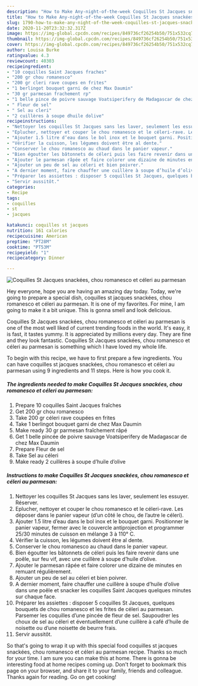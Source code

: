 ```yaml
---
description: "How to Make Any-night-of-the-week Coquilles St Jacques snackées, chou romanesco et céleri au parmesan"
title: "How to Make Any-night-of-the-week Coquilles St Jacques snackées, chou romanesco et céleri au parmesan"
slug: 1790-how-to-make-any-night-of-the-week-coquilles-st-jacques-snackees-chou-romanesco-et-celeri-au-parmesan
date: 2020-11-20T23:32:32.317Z
image: https://img-global.cpcdn.com/recipes/849736cf26254b50/751x532cq70/coquilles-st-jacques-snackees-chou-romanesco-et-celeri-au-parmesan-photo-principale-de-la-recette.jpg
thumbnail: https://img-global.cpcdn.com/recipes/849736cf26254b50/751x532cq70/coquilles-st-jacques-snackees-chou-romanesco-et-celeri-au-parmesan-photo-principale-de-la-recette.jpg
cover: https://img-global.cpcdn.com/recipes/849736cf26254b50/751x532cq70/coquilles-st-jacques-snackees-chou-romanesco-et-celeri-au-parmesan-photo-principale-de-la-recette.jpg
author: Louisa Burke
ratingvalue: 4.3
reviewcount: 40303
recipeingredient:
- "10 coquilles Saint Jacques fraches"
- "200 gr chou romanesco"
- "200 gr cleri rave coupes en frites"
- "1 berlingot bouquet garni de chez Max Daumin"
- "30 gr parmesan frachement rp"
- "1 belle pince de poivre sauvage Voatsiperifery de Madagascar de chez Max Daumin"
- " Fleur de sel"
- " Sel au cleri"
- "2 cuillères à soupe dhuile dolive"
recipeinstructions:
- "Nettoyer les coquilles St Jacques sans les laver, seulement les essuyer. Réserver."
- "Eplucher, nettoyer et couper le chou romanesco et le céleri-rave. Les déposer dans le panier vapeur (d’un côté le chou, de l’autre le céleri)."
- "Ajouter 1.5 litre d’eau dans le bol inox et le bouquet garni. Positionner le panier vapeur, fermer avec le couvercle antiprojection et programmer 25/30 minutes de cuisson en mélange 3 à 110° C."
- "Vérifier la cuisson, les légumes doivent être al dente."
- "Conserver le chou romanesco au chaud dans le panier vapeur."
- "Bien égoutter les bâtonnets de céleri puis les faire revenir dans une poêle, sur feu vif, avec une cuillère à soupe d’huile d’olive."
- "Ajouter le parmesan râpée et faire colorer une dizaine de minutes en remuant régulièrement."
- "Ajouter un peu de sel au céleri et bien poivrer."
- "A dernier moment, faire chauffer une cuillère à soupe d’huile d’olive dans une poêle et snacker les coquilles Saint Jacques quelques minutes sur chaque face."
- "Préparer les assiettes : disposer 5 coquilles St Jacques, quelques bouquets de chou romanesco et les frites de céleri au parmesan. Parsemer les coquilles d’une pincée de fleur de sel. Saupoudrer les choux de sel au céleri et éventuellement d’une cuillère à café d’huile de noisette ou d’une noisette de beurre frais."
- "Servir aussitôt."
categories:
- Recipe
tags:
- coquilles
- st
- jacques

katakunci: coquilles st jacques 
nutrition: 161 calories
recipecuisine: American
preptime: "PT28M"
cooktime: "PT53M"
recipeyield: "1"
recipecategory: Dinner

---
```



![Coquilles St Jacques snackées, chou romanesco et céleri au parmesan](https://img-global.cpcdn.com/recipes/849736cf26254b50/751x532cq70/coquilles-st-jacques-snackees-chou-romanesco-et-celeri-au-parmesan-photo-principale-de-la-recette.jpg)

Hey everyone, hope you are having an amazing day today. Today, we're going to prepare a special dish, coquilles st jacques snackées, chou romanesco et céleri au parmesan. It is one of my favorites. For mine, I am going to make it a bit unique. This is gonna smell and look delicious.

Coquilles St Jacques snackées, chou romanesco et céleri au parmesan is one of the most well liked of current trending foods in the world. It's easy, it is fast, it tastes yummy. It is appreciated by millions every day. They are fine and they look fantastic. Coquilles St Jacques snackées, chou romanesco et céleri au parmesan is something which I have loved my whole life.




To begin with this recipe, we have to first prepare a few ingredients. You can have coquilles st jacques snackées, chou romanesco et céleri au parmesan using 9 ingredients and 11 steps. Here is how you cook it.

<!--inarticleads1-->

##### The ingredients needed to make Coquilles St Jacques snackées, chou romanesco et céleri au parmesan:

1. Prepare 10 coquilles Saint Jacques fraîches
1. Get 200 gr chou romanesco
1. Take 200 gr céleri rave coupées en frites
1. Take 1 berlingot bouquet garni de chez Max Daumin
1. Make ready 30 gr parmesan fraîchement râpé
1. Get 1 belle pincée de poivre sauvage Voatsiperifery de Madagascar de chez Max Daumin
1. Prepare  Fleur de sel
1. Take  Sel au céleri
1. Make ready 2 cuillères à soupe d’huile d’olive




<!--inarticleads2-->

##### Instructions to make Coquilles St Jacques snackées, chou romanesco et céleri au parmesan:

1. Nettoyer les coquilles St Jacques sans les laver, seulement les essuyer. Réserver.
1. Eplucher, nettoyer et couper le chou romanesco et le céleri-rave. Les déposer dans le panier vapeur (d’un côté le chou, de l’autre le céleri).
1. Ajouter 1.5 litre d’eau dans le bol inox et le bouquet garni. Positionner le panier vapeur, fermer avec le couvercle antiprojection et programmer 25/30 minutes de cuisson en mélange 3 à 110° C.
1. Vérifier la cuisson, les légumes doivent être al dente.
1. Conserver le chou romanesco au chaud dans le panier vapeur.
1. Bien égoutter les bâtonnets de céleri puis les faire revenir dans une poêle, sur feu vif, avec une cuillère à soupe d’huile d’olive.
1. Ajouter le parmesan râpée et faire colorer une dizaine de minutes en remuant régulièrement.
1. Ajouter un peu de sel au céleri et bien poivrer.
1. A dernier moment, faire chauffer une cuillère à soupe d’huile d’olive dans une poêle et snacker les coquilles Saint Jacques quelques minutes sur chaque face.
1. Préparer les assiettes : disposer 5 coquilles St Jacques, quelques bouquets de chou romanesco et les frites de céleri au parmesan. Parsemer les coquilles d’une pincée de fleur de sel. Saupoudrer les choux de sel au céleri et éventuellement d’une cuillère à café d’huile de noisette ou d’une noisette de beurre frais.
1. Servir aussitôt.




So that's going to wrap it up with this special food coquilles st jacques snackées, chou romanesco et céleri au parmesan recipe. Thanks so much for your time. I am sure you can make this at home. There is gonna be interesting food at home recipes coming up. Don't forget to bookmark this page on your browser, and share it to your family, friends and colleague. Thanks again for reading. Go on get cooking!
